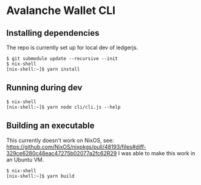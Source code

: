 # Avalanche Wallet CLI

## Installing dependencies

The repo is currently set up for local dev of ledgerjs.

```
$ git submodule update --recursive --init
$ nix-shell
[nix-shell:~]$ yarn install
```

## Running during dev

```
$ nix-shell
[nix-shell:~]$ yarn node cli/cli.js --help
```

## Building an executable

This currently doesn't work on NixOS, see: https://github.com/NixOS/nixpkgs/pull/48193/files#diff-329ce6280c48eac47275b02077a2fc62R29
I was able to make this work in an Ubuntu VM.

```
$ nix-shell
[nix-shell:~]$ yarn build
```
